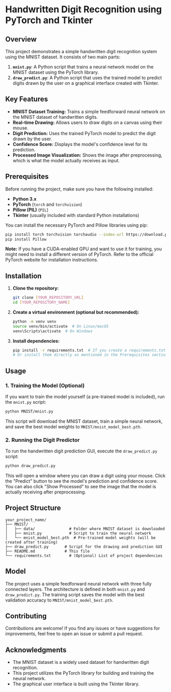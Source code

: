 # Handwritten Digit Recognition using PyTorch and Tkinter

## Overview

This project demonstrates a simple handwritten digit recognition system using the MNIST dataset. It consists of two main parts:

1.  **`mnist.py`**: A Python script that trains a neural network model on the MNIST dataset using the PyTorch library.
2.  **`draw_predict.py`**: A Python script that uses the trained model to predict digits drawn by the user on a graphical interface created with Tkinter.

## Key Features

* **MNIST Dataset Training:** Trains a simple feedforward neural network on the MNIST dataset of handwritten digits.
* **Real-time Drawing:** Allows users to draw digits on a canvas using their mouse.
* **Digit Prediction:** Uses the trained PyTorch model to predict the digit drawn by the user.
* **Confidence Score:** Displays the model's confidence level for its prediction.
* **Processed Image Visualization:** Shows the image after preprocessing, which is what the model actually receives as input.

## Prerequisites

Before running the project, make sure you have the following installed:

* **Python 3.x**
* **PyTorch** (`torch` and `torchvision`)
* **Pillow (PIL)** (`PIL`)
* **Tkinter** (usually included with standard Python installations)

You can install the necessary PyTorch and Pillow libraries using pip:

```bash
pip install torch torchvision torchaudio --index-url https://download.pytorch.org/whl/cpu
pip install Pillow
```

**Note:** If you have a CUDA-enabled GPU and want to use it for training, you might need to install a different version of PyTorch. Refer to the official PyTorch website for installation instructions.

## Installation

1.  **Clone the repository:**

    ```bash
    git clone [YOUR_REPOSITORY_URL]
    cd [YOUR_REPOSITORY_NAME]
    ```

2.  **Create a virtual environment (optional but recommended):**

    ```bash
    python -m venv venv
    source venv/bin/activate  # On Linux/macOS
    venv\Scripts\activate  # On Windows
    ```

3.  **Install dependencies:**

    ```bash
    pip install -r requirements.txt  # If you create a requirements.txt file
    # Or install them directly as mentioned in the Prerequisites section
    ```

## Usage

### 1. Training the Model (Optional)

If you want to train the model yourself (a pre-trained model is included), run the `mnist.py` script:

```bash
python MNIST/mnist.py
```

This script will download the MNIST dataset, train a simple neural network, and save the best model weights to `MNIST/mnist_model_best.pth`.

### 2. Running the Digit Predictor

To run the handwritten digit prediction GUI, execute the `draw_predict.py` script:

```bash
python draw_predict.py
```

This will open a window where you can draw a digit using your mouse. Click the "Predict" button to see the model's prediction and confidence score. You can also click "Show Processed" to see the image that the model is actually receiving after preprocessing.

## Project Structure

```
your_project_name/
├── MNIST/
│   ├── data/               # Folder where MNIST dataset is downloaded
│   ├── mnist.py            # Script to train the neural network
│   └── mnist_model_best.pth  # Pre-trained model weights (will be created after training)
├── draw_predict.py       # Script for the drawing and prediction GUI
├── README.md             # This file
└── requirements.txt        # (Optional) List of project dependencies
```

## Model

The project uses a simple feedforward neural network with three fully connected layers. The architecture is defined in both `mnist.py` and `draw_predict.py`. The training script saves the model with the best validation accuracy to `MNIST/mnist_model_best.pth`.

## Contributing

Contributions are welcome! If you find any issues or have suggestions for improvements, feel free to open an issue or submit a pull request.

## Acknowledgments

* The MNIST dataset is a widely used dataset for handwritten digit recognition.
* This project utilizes the PyTorch library for building and training the neural network.
* The graphical user interface is built using the Tkinter library.
